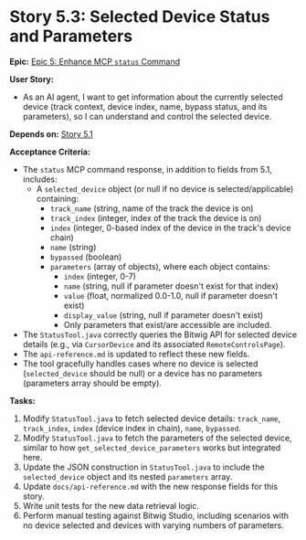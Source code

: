 # Story 5.3: Selected Device Status and Parameters

**Epic:** [Epic 5: Enhance MCP `status` Command](../epic-5.md)

**User Story:**

*   As an AI agent, I want to get information about the currently selected device (track context, device index, name, bypass status, and its parameters), so I can understand and control the selected device.

**Depends on:** [Story 5.1](./5.1.story.md)

**Acceptance Criteria:**

*   The `status` MCP command response, in addition to fields from 5.1, includes:
    *   A `selected_device` object (or null if no device is selected/applicable) containing:
        *   `track_name` (string, name of the track the device is on)
        *   `track_index` (integer, index of the track the device is on)
        *   `index` (integer, 0-based index of the device in the track's device chain)
        *   `name` (string)
        *   `bypassed` (boolean)
        *   `parameters` (array of objects), where each object contains:
            *   `index` (integer, 0-7)
            *   `name` (string, null if parameter doesn't exist for that index)
            *   `value` (float, normalized 0.0-1.0, null if parameter doesn't exist)
            *   `display_value` (string, null if parameter doesn't exist)
            *   Only parameters that exist/are accessible are included.
*   The `StatusTool.java` correctly queries the Bitwig API for selected device details (e.g., via `CursorDevice` and its associated `RemoteControlsPage`).
*   The `api-reference.md` is updated to reflect these new fields.
*   The tool gracefully handles cases where no device is selected (`selected_device` should be null) or a device has no parameters (parameters array should be empty).

**Tasks:**

1.  Modify `StatusTool.java` to fetch selected device details: `track_name`, `track_index`, `index` (device index in chain), `name`, `bypassed`.
2.  Modify `StatusTool.java` to fetch the parameters of the selected device, similar to how `get_selected_device_parameters` works but integrated here.
3.  Update the JSON construction in `StatusTool.java` to include the `selected_device` object and its nested `parameters` array.
4.  Update `docs/api-reference.md` with the new response fields for this story.
5.  Write unit tests for the new data retrieval logic.
6.  Perform manual testing against Bitwig Studio, including scenarios with no device selected and devices with varying numbers of parameters.
